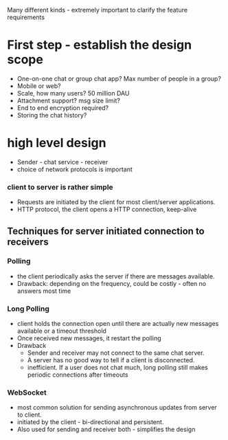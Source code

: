 Many different kinds - extremely important to clarify the feature requirements

# First step - establish the design scope
- One-on-one chat or group chat app? Max number of people in a group?
- Mobile or web?
- Scale, how many users? 50 million DAU
- Attachment support? msg size limit?
- End to end encryption required?
- Storing the chat history?

# high level design
- Sender - chat service - receiver
- choice of network protocols is important
### client to server is rather simple
- Requests are initiated by the client for most client/server applications.
- HTTP protocol, the client opens a HTTP connection, keep-alive

## Techniques for server initiated connection to receivers
### Polling
- the client periodically asks the server if there are messages available. 
- Drawback: depending on the frequency, could be costly - often no answers most time

### Long Polling
- client holds the connection open until there are actually new messages available or a timeout threshold
- Once received new messages, it restart the polling
- Drawback
    - Sender and receiver may not connect to the same chat server.
    - A server has no good way to tell if a client is disconnected.
    - inefficient. If a user does not chat much, long polling still makes periodic connections after timeouts

### WebSocket
- most common solution for sending asynchronous updates from server to client.
- initiated by the client - bi-directional and persistent.
- Also used for sending and receiver both - simplifies the design
